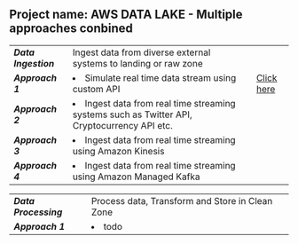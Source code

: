 ## Project name: AWS DATA LAKE - Multiple approaches conbined

|   |   |   |
|---|---|---|
|  ***Data Ingestion*** |  Ingest data from diverse external systems to landing or raw zone |  |
|  ***Approach 1*** | <li> Simulate real time data stream using custom API|  [Click here](https://github.com/e2eSolutionArchitect/academy/blob/main/projects/aws/data-lake/data-ingestion-custom-message-api-datastreaming.md) |
|  ***Approach 2*** | <li> Ingest data from real time streaming systems such as Twitter API, Cryptocurrency API etc.|  |
|  ***Approach 3*** | <li> Ingest data from real time streaming using Amazon Kinesis|  |
|  ***Approach 4*** | <li> Ingest data from real time streaming using Amazon Managed Kafka |  |

  
|   |   |   |
|---|---|---|
|  ***Data Processing*** |  Process data, Transform and Store in Clean Zone |  |
|  ***Approach 1*** | <li> todo |   |
